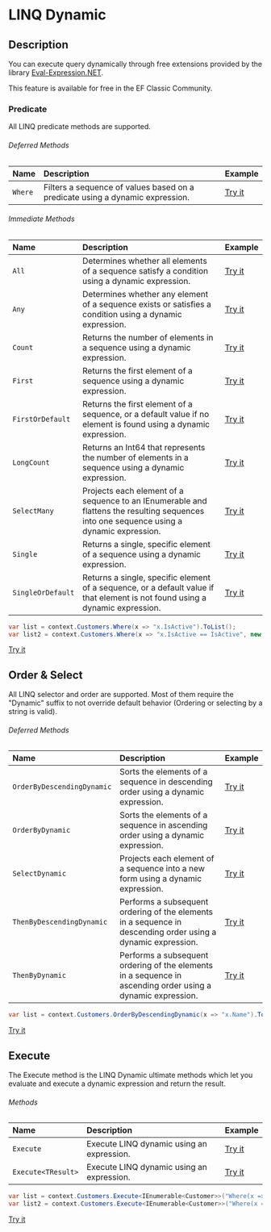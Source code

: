 # LINQ Dynamic

## Description
You can execute query dynamically through free extensions provided by the library [Eval-Expression.NET](http://eval-expression.net/).

This feature is available for free in the EF Classic Community.

### Predicate

All LINQ predicate methods are supported.

###### Deferred Methods
| Name | Description | Example |
| :--- | :---------- | :------ |
| `Where` | Filters a sequence of values based on a predicate using a dynamic expression. | [Try it](https://dotnetfiddle.net/QhVfRW) |

###### Immediate Methods
| Name | Description | Example |
| :--- | :---------- | :------ |
| `All` | Determines whether all elements of a sequence satisfy a condition using a dynamic expression. | [Try it](https://dotnetfiddle.net/YCT73M) |
| `Any` | Determines whether any element of a sequence exists or satisfies a condition using a dynamic expression. | [Try it](https://dotnetfiddle.net/vEbwLr) |
| `Count` | Returns the number of elements in a sequence using a dynamic expression. | [Try it](https://dotnetfiddle.net/v8rqKV) |
| `First` | Returns the first element of a sequence using a dynamic expression. | [Try it](https://dotnetfiddle.net/CfxUKL) |
| `FirstOrDefault` | Returns the first element of a sequence, or a default value if no element is found using a dynamic expression. | [Try it](https://dotnetfiddle.net/UX3Ymb) |
| `LongCount` | Returns an Int64 that represents the number of elements in a sequence using a dynamic expression. | [Try it](https://dotnetfiddle.net/4xrM1d) |
| `SelectMany` | Projects each element of a sequence to an IEnumerable<T> and flattens the resulting sequences into one sequence using a dynamic expression. | [Try it](https://dotnetfiddle.net/KLF5e7) |
| `Single` | Returns a single, specific element of a sequence using a dynamic expression. | [Try it](https://dotnetfiddle.net/onW4hW) |
| `SingleOrDefault` | Returns a single, specific element of a sequence, or a default value if that element is not found using a dynamic expression. | [Try it](https://dotnetfiddle.net/nU97uw) |

```csharp
var list = context.Customers.Where(x => "x.IsActive").ToList();
var list2 = context.Customers.Where(x => "x.IsActive == IsActive", new { IsActive = false }).ToList();
```
[Try it](https://dotnetfiddle.net/GTttpq)

## Order & Select

All LINQ selector and order are supported. Most of them require the "Dynamic" suffix to not override default behavior (Ordering or selecting by a string is valid).

###### Deferred  Methods
| Name | Description | Example |
| :--- | :---------- | :------ |
| `OrderByDescendingDynamic` | Sorts the elements of a sequence in descending order using a dynamic expression. | [Try it](https://dotnetfiddle.net/doNrVQ) |
| `OrderByDynamic` | Sorts the elements of a sequence in ascending order using a dynamic expression. | [Try it](https://dotnetfiddle.net/rzKycR) |
| `SelectDynamic` | Projects each element of a sequence into a new form using a dynamic expression. | [Try it](https://dotnetfiddle.net/YE83om) |
| `ThenByDescendingDynamic` | Performs a subsequent ordering of the elements in a sequence in descending order using a dynamic expression. | [Try it](https://dotnetfiddle.net/8FxroD) |
| `ThenByDynamic` | Performs a subsequent ordering of the elements in a sequence in ascending order using a dynamic expression. | [Try it](https://dotnetfiddle.net/pVCcRf) |

```csharp
var list = context.Customers.OrderByDescendingDynamic(x => "x.Name").ToList();
```
[Try it](https://dotnetfiddle.net/Fwjgin)

## Execute

The Execute method is the LINQ Dynamic ultimate methods which let you evaluate and execute a dynamic expression and return the result.

###### Methods
| Name | Description | Example |
| :--- | :---------- | :------ |
| `Execute` | Execute LINQ dynamic using an expression. | [Try it](https://dotnetfiddle.net/z1jIkv) |
| `Execute<TResult>` | Execute LINQ dynamic using an expression. | [Try it](https://dotnetfiddle.net/jgOyFi) |

```csharp
var list = context.Customers.Execute<IEnumerable<Customer>>("Where(x => x.IsActive == true)").ToList();
var list2 = context.Customers.Execute<IEnumerable<Customer>>("Where(x => x.IsActive == IsActive)", new { IsActive = false }).ToList();
```
[Try it](https://dotnetfiddle.net/7S3JS0)

